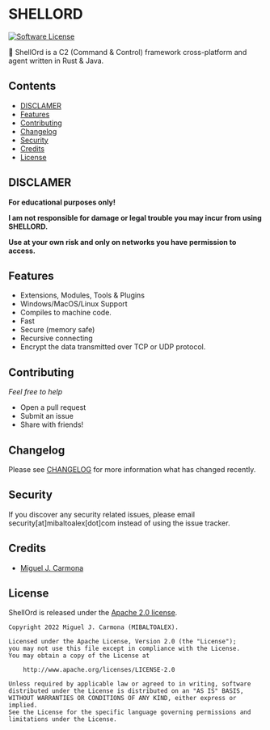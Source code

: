 # SHELLORD

[![Software License][ico-license]](LICENSE)

:shell: ShellOrd is a C2 (Command & Control) framework cross-platform and agent written in Rust & Java.

## Contents

- [DISCLAMER](#disclamer)
- [Features](#features)
- [Contributing](#contributing)
- [Changelog](#changelog)
- [Security](#security)
- [Credits](#credits)
- [License](#license)

## DISCLAMER

**For educational purposes only!**

**I am not responsible for damage or legal trouble you may incur from using SHELLORD.**

**Use at your own risk and only on networks you have permission to access.**


## Features

- Extensions, Modules, Tools & Plugins
- Windows/MacOS/Linux Support
- Compiles to machine code.
- Fast
- Secure (memory safe)
- Recursive connecting
- Encrypt the data transmitted over TCP or UDP protocol.


## Contributing

*Feel free to help*

- Open a pull request
- Submit an issue
- Share with friends!


## Changelog

Please see [CHANGELOG](CHANGELOG.md) for more information what has changed recently.

## Security

If you discover any security related issues, please email security[at]mibaltoalex[dot]com instead of using the issue tracker.

## Credits

- [Miguel J. Carmona][link-author]

## License

ShellOrd is released under the [Apache 2.0 license](LICENSE).

```
Copyright 2022 Miguel J. Carmona (MIBALTOALEX).

Licensed under the Apache License, Version 2.0 (the "License");
you may not use this file except in compliance with the License.
You may obtain a copy of the License at

    http://www.apache.org/licenses/LICENSE-2.0

Unless required by applicable law or agreed to in writing, software
distributed under the License is distributed on an "AS IS" BASIS,
WITHOUT WARRANTIES OR CONDITIONS OF ANY KIND, either express or implied.
See the License for the specific language governing permissions and
limitations under the License.
```


[ico-license]: https://img.shields.io/badge/license-Apache2-brightgreen.svg?style=flat-square

[link-author]: https://me.mibaltoalex.com
[link-repo]: https://github.com/MiBaLToALeX/ShellOrd
[link-mibaltoalex]: https://www.mibaltoalex.com
